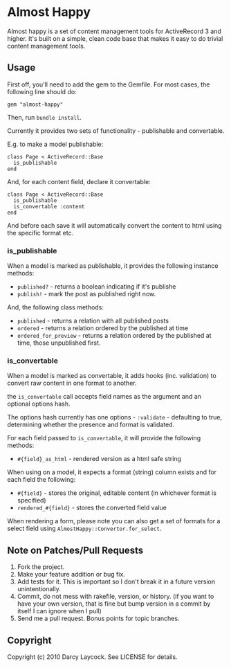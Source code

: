 # Almost Happy #

Almost happy is a set of content management tools for ActiveRecord 3 and higher. It's built
on a simple, clean code base that makes it easy to do trivial content management tools.

## Usage ##

First off, you'll need to add the gem to the Gemfile. For most cases, the following line should do:

    gem "almost-happy"
    
Then, run `bundle install`.

Currently it provides two sets of functionality - publishable and convertable.

E.g. to make a model publishable:

    class Page < ActiveRecord::Base
      is_publishable
    end
    
And, for each content field, declare it convertable:

    class Page < ActiveRecord::Base
      is_publishable
      is_convertable :content
    end
    
And before each save it will automatically convert the content to html
using the specific format etc.

### is\_publishable ###

When a model is marked as publishable, it provides the following instance methods:

* `published?` - returns a boolean indicating if it's publishe
* `publish!` - mark the post as published right now.

And, the following class methods:

* `published` - returns a relation with all published posts
* `ordered` - returns a relation ordered by the published at time
* `ordered_for_preview` - returns a relation ordered by the published at time, those unpublished first.

### is\_convertable ###

When a model is marked as convertable, it adds hooks (inc. validation) to convert
raw content in one format to another.

the `is_convertable` call accepts field names as the argument and an optional options hash.

The options hash currently has one options - `:validate` - defaulting to true, determining whether
the presence and format is validated.

For each field passed to `is_convertable`, it will provide the following methods:

* `#{field}_as_html` - rendered version as a html safe string

When using on a model, it expects a format (string) column exists and for each field the following:

* `#{field}` - stores the original, editable content (in whichever format is specified)
* `rendered_#{field}` - stores the converted field value

When rendering a form, please note you can also get a set of formats for a select field using
`AlmostHappy::Convertor.for_select`.

## Note on Patches/Pull Requests ##
 
1. Fork the project.
2. Make your feature addition or bug fix.
3. Add tests for it. This is important so I don't break it in a future version unintentionally.
4. Commit, do not mess with rakefile, version, or history. (if you want to have your own version, that is fine but bump version in a commit by itself I can ignore when I pull)
5. Send me a pull request. Bonus points for topic branches.

## Copyright ##

Copyright (c) 2010 Darcy Laycock. See LICENSE for details.

